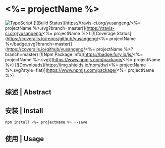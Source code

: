 # <%= projectName %>

[![TypeScript](https://img.shields.io/badge/lang-typescript-blue.svg)](https://www.tslang.cn/) [![Build Status](https://travis-ci.org/yusangeng/<%= projectName %>.svg?branch=master)](https://travis-ci.org/yusangeng/<%= projectName %>) [![Coverage Status](https://coveralls.io/repos/github/yusangeng/<%= projectName %>/badge.svg?branch=master)](https://coveralls.io/github/yusangeng/<%= projectName %>?branch=master) [![Npm Package Info](https://badge.fury.io/js/<%= projectName %>.svg)](https://www.npmjs.com/package/<%= projectName %>) [![Downloads](https://img.shields.io/npm/dw/<%= projectName %>.svg?style=flat)](https://www.npmjs.com/package/<%= projectName %>)

## 综述 | Abstract

## 安装 | Install

``` bash
npm install <%= projectName %> --save
```

## 使用 | Usage
